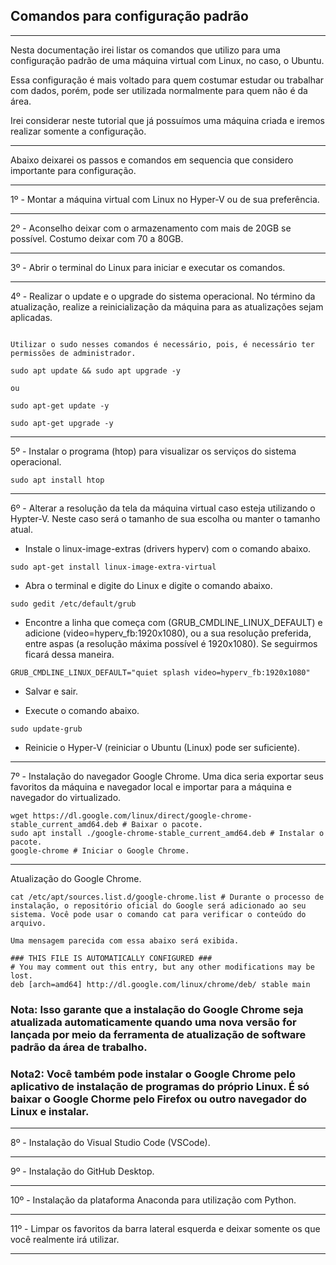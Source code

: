 ## Comandos para configuração padrão

---

Nesta documentação irei listar os comandos que utilizo para uma configuração padrão de uma máquina virtual com Linux, no caso, o Ubuntu.

Essa configuração é mais voltado para quem costumar estudar ou trabalhar com dados, porém, pode ser utilizada normalmente para quem não é da área.

Irei considerar neste tutorial que já possuímos uma máquina criada e iremos realizar somente a configuração.

---

Abaixo deixarei os passos e comandos em sequencia que considero importante para configuração.

---

1º - Montar a máquina virtual com Linux no Hyper-V ou de sua preferência.

---

2º - Aconselho deixar com o armazenamento com mais de 20GB se possível. Costumo deixar com 70 a 80GB.

---

3º - Abrir o terminal do Linux para iniciar e executar os comandos.

---

4º - Realizar o update e o upgrade do sistema operacional. No término da atualização, realize a reinicialização da máquina para as atualizações sejam aplicadas.
```linux

Utilizar o sudo nesses comandos é necessário, pois, é necessário ter permissões de administrador.

sudo apt update && sudo apt upgrade -y

ou

sudo apt-get update -y

sudo apt-get upgrade -y

```
---

5º - Instalar o programa (htop) para visualizar os serviços do sistema operacional.
```linux
sudo apt install htop
```
---

6º - Alterar a resolução da tela da máquina virtual caso esteja utilizando o Hypter-V. Neste caso será o tamanho de sua escolha ou manter o tamanho atual.

* Instale o linux-image-extras (drivers hyperv) com o comando abaixo.
```linux
sudo apt-get install linux-image-extra-virtual
```

* Abra o terminal e digite do Linux e digite o comando abaixo.
```linux
sudo gedit /etc/default/grub
```

* Encontre a linha que começa com (GRUB_CMDLINE_LINUX_DEFAULT) e adicione (video=hyperv_fb:1920x1080), ou a sua resolução preferida, entre aspas (a resolução máxima possível é 1920x1080). Se seguirmos ficará dessa maneira.
```linux
GRUB_CMDLINE_LINUX_DEFAULT="quiet splash video=hyperv_fb:1920x1080"
```
* Salvar e sair.

* Execute o comando abaixo.
```linux
sudo update-grub
```

* Reinicie o Hyper-V (reiniciar o Ubuntu (Linux) pode ser suficiente).

---

7º - Instalação do navegador Google Chrome. Uma dica seria exportar seus favoritos da máquina e navegador local e importar para a máquina e navegador do virtualizado.  
```linux
wget https://dl.google.com/linux/direct/google-chrome-stable_current_amd64.deb # Baixar o pacote.
sudo apt install ./google-chrome-stable_current_amd64.deb # Instalar o pacote.
google-chrome # Iniciar o Google Chrome.
```
---
Atualização do Google Chrome.
```linux
cat /etc/apt/sources.list.d/google-chrome.list # Durante o processo de instalação, o repositório oficial do Google será adicionado ao seu sistema. Você pode usar o comando cat para verificar o conteúdo do arquivo.
```
```linux
Uma mensagem parecida com essa abaixo será exibida.

### THIS FILE IS AUTOMATICALLY CONFIGURED ###
# You may comment out this entry, but any other modifications may be lost.
deb [arch=amd64] http://dl.google.com/linux/chrome/deb/ stable main
```

### Nota: Isso garante que a instalação do Google Chrome seja atualizada automaticamente quando uma nova versão for lançada por meio da ferramenta de atualização de software padrão da área de trabalho.

### Nota2: Você também pode instalar o Google Chrome pelo aplicativo de instalação de programas do próprio Linux. É só baixar o Google Chorme pelo Firefox ou outro navegador do Linux e instalar.
---

8º - Instalação do Visual Studio Code (VSCode).

---

9º - Instalação do GitHub Desktop.

---

10º - Instalação da plataforma Anaconda para utilização com Python.

---

11º - Limpar os favoritos da barra lateral esquerda e deixar somente os que você realmente irá utilizar.

---


